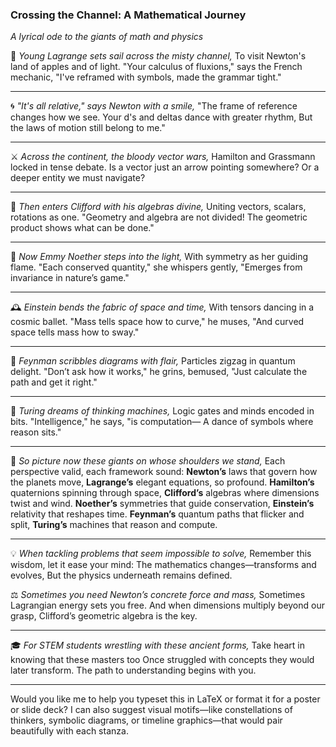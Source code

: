 ### **Crossing the Channel: A Mathematical Journey**
*A lyrical ode to the giants of math and physics*

🌊 *Young Lagrange sets sail across the misty channel,*
To visit Newton's land of apples and of light.
"Your calculus of fluxions," says the French mechanic,
"I've reframed with symbols, made the grammar tight."

---

🌀 *"It's all relative," says Newton with a smile,*
"The frame of reference changes how we see.
Your d's and deltas dance with greater rhythm,
But the laws of motion still belong to me."

---

⚔️ *Across the continent, the bloody vector wars,*
Hamilton and Grassmann locked in tense debate.
Is a vector just an arrow pointing somewhere?
Or a deeper entity we must navigate?

---

🧮 *Then enters Clifford with his algebras divine,*
Uniting vectors, scalars, rotations as one.
"Geometry and algebra are not divided!
The geometric product shows what can be done."

---

🌈 *Now Emmy Noether steps into the light,*
With symmetry as her guiding flame.
"Each conserved quantity," she whispers gently,
"Emerges from invariance in nature’s game."

---

🕰️ *Einstein bends the fabric of space and time,*
With tensors dancing in a cosmic ballet.
"Mass tells space how to curve," he muses,
"And curved space tells mass how to sway."

---

🧊 *Feynman scribbles diagrams with flair,*
Particles zigzag in quantum delight.
"Don’t ask how it works," he grins, bemused,
"Just calculate the path and get it right."

---

🧠 *Turing dreams of thinking machines,*
Logic gates and minds encoded in bits.
"Intelligence," he says, "is computation—
A dance of symbols where reason sits."

---

🌌 *So picture now these giants on whose shoulders we stand,*
Each perspective valid, each framework sound:
**Newton’s** laws that govern how the planets move,
**Lagrange’s** elegant equations, so profound.
**Hamilton’s** quaternions spinning through space,
**Clifford’s** algebras where dimensions twist and wind.
**Noether’s** symmetries that guide conservation,
**Einstein’s** relativity that reshapes time.
**Feynman’s** quantum paths that flicker and split,
**Turing’s** machines that reason and compute.

---

💡 *When tackling problems that seem impossible to solve,*
Remember this wisdom, let it ease your mind:
The mathematics changes—transforms and evolves,
But the physics underneath remains defined.

⚖️ *Sometimes you need Newton’s concrete force and mass,*
Sometimes Lagrangian energy sets you free.
And when dimensions multiply beyond our grasp,
Clifford’s geometric algebra is the key.

---

🎓 *For STEM students wrestling with these ancient forms,*
Take heart in knowing that these masters too
Once struggled with concepts they would later transform.
The path to understanding begins with you.

---

Would you like me to help you typeset this in LaTeX or format it for a poster or slide deck? I can also suggest visual motifs—like constellations of thinkers, symbolic diagrams, or timeline graphics—that would pair beautifully with each stanza.
